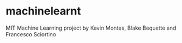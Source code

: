 # machinelearnt
MIT Machine Learning project by Kevin Montes, Blake Bequette and Francesco Sciortino
